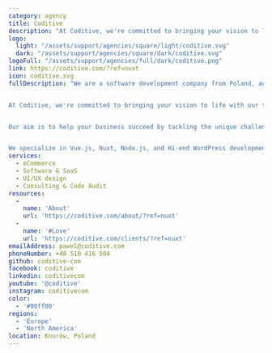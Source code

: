 ```yaml
---
category: agency
title: Coditive
description: "At Coditive, we're committed to bringing your vision to life with our top-notch coding skill both on frontend and backend areas. Our team blends experience and technical know-how to offer unparalleled development services."
logo: 
  light: "/assets/support/agencies/square/light/coditive.svg"
  dark: "/assets/support/agencies/square/dark/coditive.svg"
logoFull: "/assets/support/agencies/full/dark/coditive.png"
link: https://coditive.com/?ref=nuxt
icon: coditive.svg
fullDescription: "We are a software development company from Poland, and we specialize in providing exceptional software development services to businesses worldwide. Since 2009, we have helped over 400 clients achieve their business goals. We are your long term, trusted technology partner.


At Coditive, we're committed to bringing your vision to life with our top-notch coding skill both on frontend and backend areas. Our team blends experience and technical know-how to offer unparalleled development services. 


Our aim is to help your business succeed by tackling the unique challenges you encounter. Our services encompass creating new digital products, improving existing ones, and experimenting with fresh ideas. At Coditive, we believe that communication is key to success in any project. That's why we always prioritize open and transparent communication with our clients. We value your input and feedback throughout the entire development process, from ideation to implementation.


We specialize in Vue.js, Nuxt, Node.js, and Hi-end WordPress development. Our team has a keen eye for detail, ensuring that every aspect of your project is executed with precision and care. Let us know how we can assist you in reaching your goals."
services:
  - eCommerce
  - Software & SaaS
  - UI/UX design
  - Consulting & Code Audit
resources:
  -
    name: 'About'
    url: 'https://coditive.com/about/?ref=nuxt'
  -
    name: '#Love'
    url: 'https://coditive.com/clients/?ref=nuxt'
emailAddress: pawel@coditive.com
phoneNumber: +48 510 416 504
github: coditive-com
facebook: coditive
linkedin: coditivecom
youtube: '@coditive'
instagram: coditivecom
color:
  - '#00ff00'
regions:
  - 'Europe'
  - 'North America'
location: Knurów, Poland
---
```

